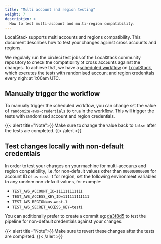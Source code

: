 ```yaml
---
title: "Multi account and region testing"
weight: 7
description: >
  How to test multi-account and multi-region compatibility.
---
```


LocalStack supports multi accounts and regions compatibility. This document describes how to test your changes against cross accounts and regions.

We regularly run the circleci test jobs of the LocalStack community repository to check the compatibility of cross accounts against the changes. To achieve that, we have a [scheduled workflow](https://github.com/localstack/localstack/blob/master/.circleci/config.yml) on [LocalStack](https://github.com/localstack/localstack), which executes the tests with randomised account and region credenitals every night at 1:00am UTC.

## Manually trigger the workflow

To manually trigger the scheduled workflow, you can change set the value of `randomize-aws-credentials` to `true` in the [workflow](https://github.com/localstack/localstack/blob/master/.circleci/config.yml#L13). This will trigger the tests with randomised account and region credentials.

{{< alert title="Note">}}
Make sure to change the value back to `false` after the tests are completed. 
{{< /alert >}}

## Test changes locally with non-default credentials

In order to test your changes on your machine for multi-accounts and region compatibility, i.e. for non-default values other than `000000000000` for account ID or `us-east-1` for region, set the following environment variables to any random non-default values, for example:  

- `TEST_AWS_ACCOUNT_ID=111111111111`
- `TEST_AWS_ACCESS_KEY_ID=111111111111`
- `TEST_AWS_REGION=us-west-1`
- `TEST_AWS_SECRET_ACCESS_KEY=test1`

You can additionally prefer to create a commit eg: [da3f8d5](https://github.com/localstack/localstack/pull/9751/commits/da3f8d5f2328adb7c5c025722994fea4433c08ba) to test the pipeline for non-default credentials against your changes.

{{< alert title="Note">}}
Make sure to revert these changes after the tests are completed. 
{{< /alert >}}
